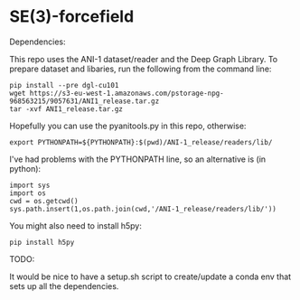 # SE(3)-forcefield

Dependencies:

This repo uses the ANI-1 dataset/reader and the Deep Graph Library. To prepare dataset and libaries, run the following from the command line:

    pip install --pre dgl-cu101
    wget https://s3-eu-west-1.amazonaws.com/pstorage-npg-968563215/9057631/ANI1_release.tar.gz
    tar -xvf ANI1_release.tar.gz
    
Hopefully you can use the pyanitools.py in this repo, otherwise:

    export PYTHONPATH=${PYTHONPATH}:$(pwd)/ANI-1_release/readers/lib/

I've had problems with the PYTHONPATH line, so an alternative is (in python):

    import sys
    import os
    cwd = os.getcwd()
    sys.path.insert(1,os.path.join(cwd,'/ANI-1_release/readers/lib/'))

You might also need to install h5py:

    pip install h5py

TODO:

It would be nice to have a setup.sh script to create/update a conda env that sets up all the dependencies.
